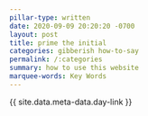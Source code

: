 ```yaml
---
pillar-type: written
date: 2020-09-09 20:20:20 -0700
layout: post
title: prime the initial
categories: gibberish how-to-say 
permalink: /:categories
summary: how to use this website
marquee-words: Key Words
---
```

{{ site.data.meta-data.day-link }}
